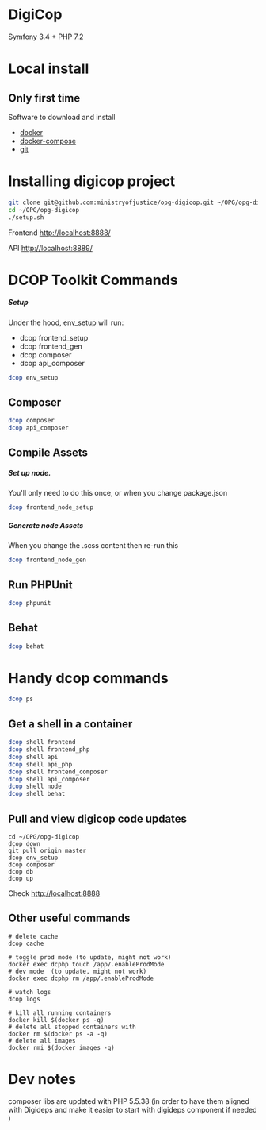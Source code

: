 # DigiCop
Symfony 3.4 + PHP 7.2

# Local install

## Only first time

Software to download and install
  *  [docker](https://docs.docker.com/install/)
  *  [docker-compose](https://docs.docker.com/compose/install/)
  *  [git](https://git-scm.com/book/en/v2/Getting-Started-Installing-Git)

# Installing digicop project

``` bash
git clone git@github.com:ministryofjustice/opg-digicop.git ~/OPG/opg-digicop
cd ~/OPG/opg-digicop
./setup.sh
```

Frontend [http://localhost:8888/](http://localhost:8888/)

API [http://localhost:8889/](http://localhost:8889/)

# DCOP Toolkit Commands

##### Setup
Under the hood, env_setup will run:
- dcop frontend_setup
- dcop frontend_gen
- dcop composer
- dcop api_composer

``` bash
dcop env_setup
```

## Composer
``` bash
dcop composer
dcop api_composer
```

## Compile Assets

##### Set up node.
You'll only need to do this once, or when you change package.json

``` bash
dcop frontend_node_setup
```

##### Generate node Assets
When you change the .scss content then re-run this
``` bash
dcop frontend_node_gen
```

## Run PHPUnit
``` bash
dcop phpunit
```

## Behat
``` bash
dcop behat
```

# Handy dcop commands
``` bash
dcop ps
```

## Get a shell in a container
``` bash
dcop shell frontend
dcop shell frontend_php
dcop shell api
dcop shell api_php
dcop shell frontend_composer
dcop shell api_composer
dcop shell node
dcop shell behat
```


## Pull and view digicop code updates

    cd ~/OPG/opg-digicop
    dcop down
    git pull origin master
    dcop env_setup
    dcop composer
    dcop db
    dcop up

 Check [http://localhost:8888](http://localhost:8888/)

## Other useful commands
    
    # delete cache
    dcop cache 
    
    # toggle prod mode (to update, might not work)
    docker exec dcphp touch /app/.enableProdMode
    # dev mode  (to update, might not work)
    docker exec dcphp rm /app/.enableProdMode  
    
    # watch logs
    dcop logs

    # kill all running containers
    docker kill $(docker ps -q)
    # delete all stopped containers with
    docker rm $(docker ps -a -q)
    # delete all images
    docker rmi $(docker images -q)

# Dev notes
composer libs are updated with PHP 5.5.38
(in order to have them aligned with Digideps and make it easier to start with digideps component if needed )
